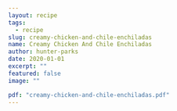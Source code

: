 ```yaml
---
layout: recipe
tags:
  - recipe
slug: creamy-chicken-and-chile-enchiladas
name: Creamy Chicken And Chile Enchiladas
author: hunter-parks
date: 2020-01-01
excerpt: ""
featured: false
image: ""

pdf: "creamy-chicken-and-chile-enchiladas.pdf"
---
```

